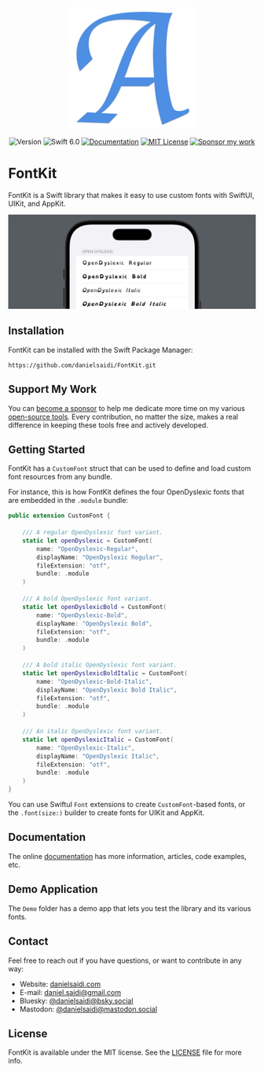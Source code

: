 <p align="center">
    <img src="Resources/Icon.png" alt="Project Icon" width="250" />
</p>

<p align="center">
    <img src="https://img.shields.io/github/v/release/danielsaidi/FontKit?color=%2300550&sort=semver" alt="Version" />
    <img src="https://img.shields.io/badge/swift-6.0-orange.svg" alt="Swift 6.0" />
    <a href="https://danielsaidi.github.io/FontKit"><img src="https://img.shields.io/badge/documentation-web-blue.svg" alt="Documentation" /></a>
    <a href="https://github.com/danielsaidi/FontKit/blob/master/LICENSE"><img src="https://img.shields.io/github/license/danielsaidi/FontKit" alt="MIT License" /></a>
    <a href="https://github.com/sponsors/danielsaidi"><img src="https://img.shields.io/badge/sponsor-GitHub-red.svg" alt="Sponsor my work" /></a>
</p>


# FontKit

FontKit is a Swift library that makes it easy to use custom fonts with SwiftUI, UIKit, and AppKit.

![FontKit Preview](Resources/Preview.png)



## Installation

FontKit can be installed with the Swift Package Manager:

```
https://github.com/danielsaidi/FontKit.git
```



## Support My Work

You can [become a sponsor][Sponsors] to help me dedicate more time on my various [open-source tools][OpenSource]. Every contribution, no matter the size, makes a real difference in keeping these tools free and actively developed.



## Getting Started

FontKit has a ``CustomFont`` struct that can be used to define and load custom font resources from any bundle.

For instance, this is how FontKit defines the four OpenDyslexic fonts that are embedded in the `.module` bundle:

```swift
public extension CustomFont {

    /// A regular OpenDyslexic font variant.
    static let openDyslexic = CustomFont(
        name: "OpenDyslexic-Regular",
        displayName: "OpenDyslexic Regular",
        fileExtension: "otf",
        bundle: .module
    )

    /// A bold OpenDyslexic font variant.
    static let openDyslexicBold = CustomFont(
        name: "OpenDyslexic-Bold",
        displayName: "OpenDyslexic Bold",
        fileExtension: "otf",
        bundle: .module
    )

    /// A bold italic OpenDyslexic font variant.
    static let openDyslexicBoldItalic = CustomFont(
        name: "OpenDyslexic-Bold-Italic",
        displayName: "OpenDyslexic Bold Italic",
        fileExtension: "otf",
        bundle: .module
    )

    /// An italic OpenDyslexic font variant.
    static let openDyslexicItalic = CustomFont(
        name: "OpenDyslexic-Italic",
        displayName: "OpenDyslexic Italic",
        fileExtension: "otf",
        bundle: .module
    )
}
```

You can use SwiftuI ``Font`` extensions to create ``CustomFont``-based fonts, or the ``.font(size:)`` builder to create fonts for UIKit and AppKit.



## Documentation

The online [documentation][Documentation] has more information, articles, code examples, etc.



## Demo Application

The `Demo` folder has a demo app that lets you test the library and its various fonts.



## Contact

Feel free to reach out if you have questions, or want to contribute in any way:

* Website: [danielsaidi.com][Website]
* E-mail: [daniel.saidi@gmail.com][Email]
* Bluesky: [@danielsaidi@bsky.social][Bluesky]
* Mastodon: [@danielsaidi@mastodon.social][Mastodon]



## License

FontKit is available under the MIT license. See the [LICENSE][License] file for more info.



[Email]: mailto:daniel.saidi@gmail.com
[Website]: https://danielsaidi.com
[GitHub]: https://github.com/danielsaidi
[OpenSource]: https://danielsaidi.com/opensource
[Sponsors]: https://github.com/sponsors/danielsaidi

[Bluesky]: https://bsky.app/profile/danielsaidi.bsky.social
[Mastodon]: https://mastodon.social/@danielsaidi
[Twitter]: https://twitter.com/danielsaidi

[Documentation]: https://danielsaidi.github.io/FontKit
[Getting-Started]: https://danielsaidi.github.io/FontKit/documentation/fontkit/getting-started
[License]: https://github.com/danielsaidi/FontKit/blob/master/LICENSE
